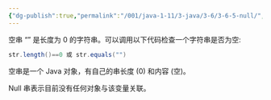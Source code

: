 ```yaml
---
{"dg-publish":true,"permalink":"/001/java-1-11/3-java/3-6/3-6-5-null/","dgPassFrontmatter":true,"created":"2024-04-15T15:58:02.086+08:00","updated":"2024-06-01T10:43:46.367+08:00"}
---
```


空串 “” 是长度为 0 的字符串。可以调用以下代码检查一个字符串是否为空:

```java
str.length()==0 或 str.equals("")
```

空串是一个 Java 对象，有自己的串长度 (0) 和内容 (空)。

Null 串表示目前没有任何对象与该变量关联。